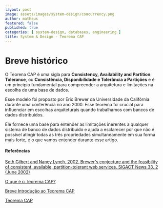 ```yaml
---
layout: post
image: assets/images/system-design/concurrency.png
author: matheus
featured: false
published: true
categories: [ system-design, databases, engineering ]
title: System & Design - Teorema CAP
---
```



# Breve histórico

O Teorena CAP é uma sigla para **Consistency, Availability and Partition Tolerance**, ou **Consistência, Disponibilidade e Tolerância a Partições** e é um principio fundamental para compreender a arquitetura e limitações na escolha de uma base de dados. 

Esse modelo foi proposto por Eric Brewer da Universidade da Califórnia durante uma conferência no ano 2000. Esse teorema foi crucial para influenciar em escolhas arquiteturais quando trabalhamos com bancos de dados distribuídos. 

Ele fornece uma base para entender as limitações inerentes a qualquer sistema de banco de dados distribuído e ajuda a esclarecer por que não é possível atingir todas as três propriedades simultaneamente em sua forma mais forte, é o que vamos entender durante esse artigo. 


#### Referências 

[Seth Gilbert and Nancy Lynch. 2002. Brewer's conjecture and the feasibility of consistent, available, partition-tolerant web services. SIGACT News 33, 2 (June 2002)](https://dl.acm.org/doi/10.1145/564585.564601)

[O que é o Teorema CAP?](https://www.ibm.com/br-pt/topics/cap-theorem)

[Breve Introdução ao Teorema CAP](https://medium.com/@ruan.victor/breve-introdu%C3%A7%C3%A3o-ao-teorema-cap-eb8bb0a0d7a4)

[Teorema CAP](https://docs.aws.amazon.com/pt_br/whitepapers/latest/availability-and-beyond-improving-resilience/cap-theorem.html)